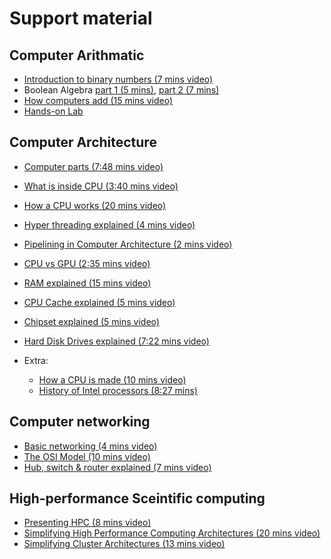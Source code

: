 # Support material

Computer Arithmatic
--------------------
* [Introduction to binary numbers (7 mins video)](https://www.youtube.com/watch?v=b7pOcU1xMks&index=15&list=PLLiEBFegIj45e_wEshH1qWScNKkHgv0hu&t=0s)
* Boolean Algebra [part 1 (5 mins)](https://www.youtube.com/watch?v=2zRJ1ShMcgA), [part 2 (7 mins)](https://www.youtube.com/watch?v=aQosPmPAaF8)
* [How computers add (15 mins video)](https://www.youtube.com/watch?v=VBDoT8o4q00&t=609s)
* [Hands-on Lab](https://logic.ly/)

Computer Architecture
-----------------------
* [Computer parts (7:48 mins video)](https://www.youtube.com/watch?v=ExxFxD4OSZ0&list=PLLiEBFegIj45e_wEshH1qWScNKkHgv0hu&index=12&t=0s)
* [What is inside CPU (3:40 mins video)](https://www.youtube.com/watch?v=NKYgZH7SBjk&index=1&list=PLLiEBFegIj45e_wEshH1qWScNKkHgv0hu)
* [How a CPU works (20 mins video)](https://www.youtube.com/watch?v=cNN_tTXABUA)
* [Hyper threading explained (4 mins video)](https://www.youtube.com/watch?v=lrT9Bl0MCXQ) 
* [Pipelining in Computer Architecture (2 mins video)](https://www.youtube.com/watch?v=ecCt6HPlPeA)
* [CPU vs GPU (2:35 mins video)](https://www.youtube.com/watch?v=5OtXBeu0RKw&index=14&list=PLLiEBFegIj45e_wEshH1qWScNKkHgv0hu)
* [RAM explained (15 mins video)](https://www.youtube.com/watch?v=PVad0c2cljo)
* [CPU Cache explained (5 mins video)](https://www.youtube.com/watch?v=yi0FhRqDJfo)
* [Chipset explained (5 mins video)](https://www.youtube.com/watch?v=eJn-qPHtfzI)
* [Hard Disk Drives explained (7:22 mins video)](https://www.youtube.com/watch?v=NtPc0jI21i0)

* Extra:
  - [How a CPU is made (10 mins video)](https://www.youtube.com/watch?v=qm67wbB5GmI&index=17&list=PLLiEBFegIj45e_wEshH1qWScNKkHgv0hu&t=0s)
  - [History of Intel processors (8:27 mins)](https://www.youtube.com/watch?v=Qu2njWY3Hjk&t=9s)

Computer networking
---------------------
* [Basic networking (4 mins video)](https://www.youtube.com/watch?v=ObNYlm7HJs8)
* [The OSI Model (10 mins video)](https://www.youtube.com/watch?v=-6Uoku-M6oY)
* [Hub, switch & router explained (7 mins video)](https://www.youtube.com/watch?v=1z0ULvg_pW8)

High-performance Sceintific computing
---------------------------------------
* [Presenting HPC (8 mins video)](https://www.youtube.com/watch?v=TGSRvV9u32M&t=16s)
* [Simplifying High Performance Computing Architectures (20 mins video)](https://www.youtube.com/watch?v=ISS_OGVamBk&t=4s)
* [Simplifying Cluster Architectures (13 mins video)](https://www.youtube.com/watch?v=4M3cROio9vU&t=474s)
